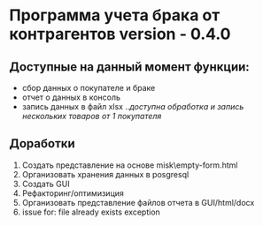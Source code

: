 # Программа учета брака от контрагентов version - 0.4.0

## Доступные на данный момент функции:
* сбор данных о покупателе и браке
* отчет о данных в консоль
* запись данных в файл xlsx
..*доступна обработка и запись нескольких товаров от 1 покупателя*

## Доработки
1. Создать представление на основе misk\empty-form.html
2. Организовать хранения данных в posgresql
3. Создать GUI
4. Рефакторинг/оптимизиция
5. Организовать представление файлов отчета в GUI/html/docx
6. issue for: file already exists exception